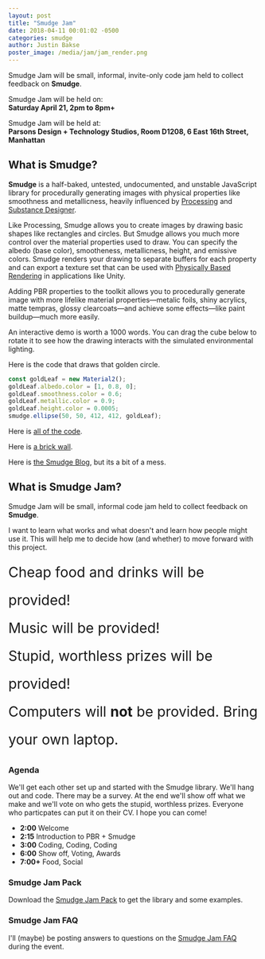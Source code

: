 ```yaml
---
layout: post
title: "Smudge Jam"
date: 2018-04-11 00:01:02 -0500
categories: smudge
author: Justin Bakse
poster_image: /media/jam/jam_render.png
---
```


Smudge Jam will be small, informal, invite-only code jam held to collect feedback on **Smudge**.

Smudge Jam will be held on:<br/>
**Saturday April 21, 2pm to 8pm+**

Smudge Jam will be held at:<br/>
**Parsons Design + Technology Studios, Room D1208, 6 East 16th Street, Manhattan**

## What is Smudge?

**Smudge** is a half-baked, untested, undocumented, and unstable JavaScript library for procedurally generating images with physical properties like smoothness and metallicness, heavily influenced by [Processing](https://processing.org/) and [Substance Designer](https://www.allegorithmic.com/products/substance-designer).

Like Processing, Smudge allows you to create images by drawing basic shapes like rectangles and circles. But Smudge allows you much more control over the material properties used to draw. You can specify the albedo (base color), smootheness, metallicness, height, and emissive colors. Smudge renders your drawing to separate buffers for each property and can export a texture set that can be used with [Physically Based Rendering](https://www.marmoset.co/posts/basic-theory-of-physically-based-rendering/) in applications like Unity.

Adding PBR properties to the toolkit allows you to procedurally generate image with more lifelike material properties—metalic foils, shiny acrylics, matte tempras, glossy clearcoats—and achieve some effects—like paint buildup—much more easily.

An interactive demo is worth a 1000 words. You can drag the cube below to rotate it to see how the drawing interacts with the simulated environmental lighting.

<div id="sketch_jam" class="smudge-wrap"></div>
<script src="/smudge/media/sketches_2/jam.js" data-ui-target="sketch_jam"></script>

Here is the code that draws that golden circle.

```javascript
const goldLeaf = new Material2();
goldLeaf.albedo.color = [1, 0.8, 0];
goldLeaf.smoothness.color = 0.6;
goldLeaf.metallic.color = 0.9;
goldLeaf.height.color = 0.0005;
smudge.ellipse(50, 50, 412, 412, goldLeaf);
```

Here is [all of the code](/smudge/media/brick/brick.js).

Here is [a brick wall](/smudge/media/brick/brick.js).

Here is [the Smudge Blog](/smudge/), but its a bit of a mess.

## What is Smudge Jam?

Smudge Jam will be small, informal code jam held to collect feedback on **Smudge**.

I want to learn what works and what doesn't and learn how people might use it. This will help me to decide how (and whether) to move forward with this project.

<span style="font-size: 2em; line-height: 2;">Cheap food and drinks will be provided!<br/>Music will be provided!<br/>Stupid, worthless prizes will be provided!<br/>Computers will **not** be provided. Bring your own laptop.</span>

### Agenda

We'll get each other set up and started with the Smudge library. We'll hang out and code. There may be a survey. At the end we'll show off what we make and we'll vote on who gets the stupid, worthless prizes. Everyone who particpates can put it on their CV. I hope you can come!

- **2:00** Welcome
- **2:15** Introduction to PBR + Smudge
- **3:00** Coding, Coding, Coding
- **6:00** Show off, Voting, Awards
- **7:00+** Food, Social

### Smudge Jam Pack

Download the [Smudge Jam Pack](/smudge/smudge_jam_pack.zip) to get the library and some examples.

### Smudge Jam FAQ

I'll (maybe) be posting answers to questions on the [Smudge Jam FAQ](/smudge/posts/smudge-jam-faq.html) during the event.
